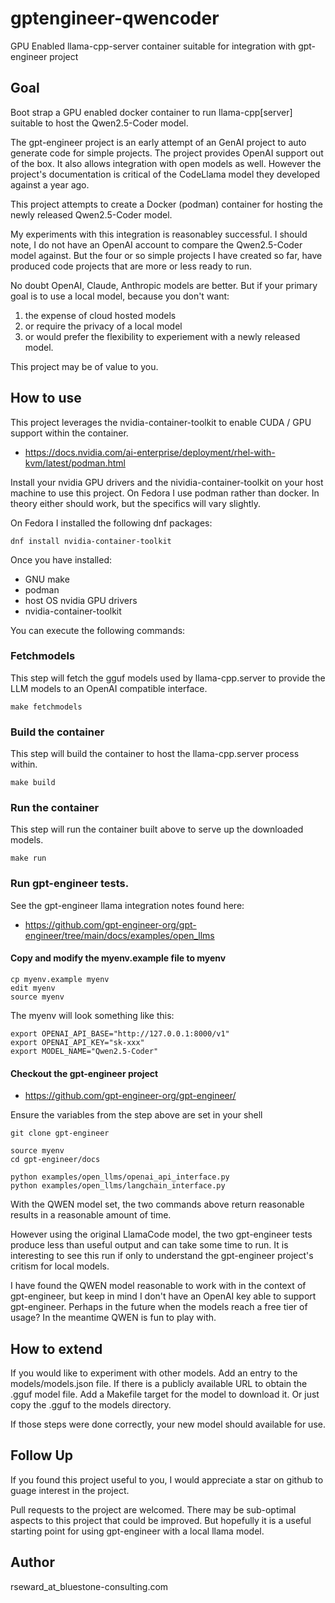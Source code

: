 # gptengineer-qwencoder

GPU Enabled llama-cpp-server container suitable for integration with gpt-engineer project

## Goal

Boot strap a GPU enabled docker container to run llama-cpp[server] suitable to host
the Qwen2.5-Coder model.

The gpt-engineer project is an early attempt of an GenAI project to auto generate code for simple projects. The project provides OpenAI
support out of the box. It also allows integration with open models as well. However the project's documentation is critical of
the CodeLlama model they developed against a year ago.

This project attempts to create a Docker (podman) container for hosting the newly released Qwen2.5-Coder model.

My experiments with this integration is reasonabley successful. I should note, I do not have an OpenAI account to compare the Qwen2.5-Coder
model against. But the four or so simple projects I have created so far, have produced code projects that are more or less ready to run.

No doubt OpenAI, Claude, Anthropic models are better. But if your primary goal is to use a local model, because you don't want:
1) the expense of cloud hosted models
2) or require the privacy of a local model
3) or would prefer the flexibility to experiement with a newly released model.

This project may be of value to you.

## How to use

This project leverages the nvidia-container-toolkit to enable CUDA / GPU support within the container.

- https://docs.nvidia.com/ai-enterprise/deployment/rhel-with-kvm/latest/podman.html

Install your nvidia GPU drivers and the nividia-container-toolkit on your host machine to use this project. On Fedora I use podman rather than docker. In theory either should work, but the specifics will vary slightly.

On Fedora I installed the following dnf packages:

```
dnf install nvidia-container-toolkit
```

Once you have installed:
- GNU make
- podman
- host OS nvidia GPU drivers
- nvidia-container-toolkit

You can execute the following commands:

### Fetchmodels

This step will fetch the gguf models used by llama-cpp.server to provide the LLM models to an OpenAI compatible interface.

```
make fetchmodels
```

### Build the container

This step will build the container to host the llama-cpp.server process within.

```
make build
```

### Run the container

This step will run the container built above to serve up the downloaded models.

```
make run
```

### Run gpt-engineer tests.

See the gpt-engineer llama integration notes found here:
- https://github.com/gpt-engineer-org/gpt-engineer/tree/main/docs/examples/open_llms

#### Copy and modify the myenv.example file to myenv

```
cp myenv.example myenv
edit myenv
source myenv
```

The myenv will look something like this:
```
export OPENAI_API_BASE="http://127.0.0.1:8000/v1"
export OPENAI_API_KEY="sk-xxx"
export MODEL_NAME="Qwen2.5-Coder"
```

#### Checkout the gpt-engineer project

- https://github.com/gpt-engineer-org/gpt-engineer/


Ensure the variables from the step above are set in your shell

```
git clone gpt-engineer

source myenv
cd gpt-engineer/docs

python examples/open_llms/openai_api_interface.py
python examples/open_llms/langchain_interface.py
```

With the QWEN model set, the two commands above return reasonable results in a reasonable amount of time.

However using the original LlamaCode model, the two gpt-engineer tests produce less than useful output and can take some time to run.
It is interesting to see this run if only to understand the gpt-engineer project's critism for local models.

I have found the QWEN model reasonable to work with in the context of gpt-engineer, but keep in mind I don't have an OpenAI key able to
support gpt-engineer. Perhaps in the future when the models reach a free tier of usage? In the meantime QWEN is fun to play with.

## How to extend

If you would like to experiment with other models. Add an entry to the models/models.json file. If there is a publicly available URL to obtain the .gguf
model file. Add a Makefile target for the model to download it. Or just copy the .gguf to the models directory.

If those steps were done correctly, your new model should available for use.

## Follow Up

If you found this project useful to you, I would appreciate a star on github to guage interest in the project.

Pull requests to the project are welcomed. There may be sub-optimal aspects to this project that could be improved. But hopefully it is a useful
starting point for using gpt-engineer with a local llama model.

## Author

rseward_at_bluestone-consulting.com

